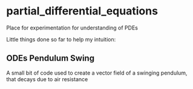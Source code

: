 # partial_differential_equations
Place for experimentation for understanding of PDEs

Little things done so far to help my intuition:


## ODEs Pendulum Swing

A small bit of code used to create a vector field of a swinging pendulum, that decays due to air resistance
